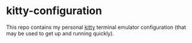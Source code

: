 # kitty-configuration
This repo contains my personal [kitty](https://sw.kovidgoyal.net/kitty/) terminal emulator configuration (that may be used to get up and running quickly).
